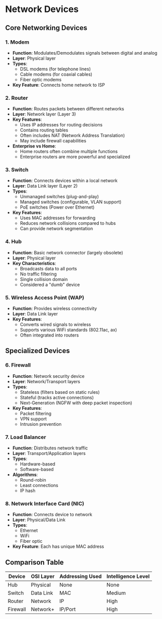 # Network Devices

## Core Networking Devices

### 1. Modem
- **Function**: Modulates/Demodulates signals between digital and analog
- **Layer**: Physical layer
- **Types**:
  - DSL modems (for telephone lines)
  - Cable modems (for coaxial cables)
  - Fiber optic modems
- **Key Feature**: Connects home network to ISP

### 2. Router
- **Function**: Routes packets between different networks
- **Layer**: Network layer (Layer 3)
- **Key Features**:
  - Uses IP addresses for routing decisions
  - Contains routing tables
  - Often includes NAT (Network Address Translation)
  - May include firewall capabilities
- **Enterprise vs Home**: 
  - Home routers often combine multiple functions
  - Enterprise routers are more powerful and specialized

### 3. Switch
- **Function**: Connects devices within a local network
- **Layer**: Data Link layer (Layer 2)
- **Types**:
  - Unmanaged switches (plug-and-play)
  - Managed switches (configurable, VLAN support)
  - PoE switches (Power over Ethernet)
- **Key Features**:
  - Uses MAC addresses for forwarding
  - Reduces network collisions compared to hubs
  - Can provide network segmentation

### 4. Hub
- **Function**: Basic network connector (largely obsolete)
- **Layer**: Physical layer
- **Key Characteristics**:
  - Broadcasts data to all ports
  - No traffic filtering
  - Single collision domain
  - Considered a "dumb" device

### 5. Wireless Access Point (WAP)
- **Function**: Provides wireless connectivity
- **Layer**: Data Link layer
- **Key Features**:
  - Converts wired signals to wireless
  - Supports various WiFi standards (802.11ac, ax)
  - Often integrated into routers

## Specialized Devices

### 6. Firewall
- **Function**: Network security device
- **Layer**: Network/Transport layers
- **Types**:
  - Stateless (filters based on static rules)
  - Stateful (tracks active connections)
  - Next-Generation (NGFW with deep packet inspection)
- **Key Features**:
  - Packet filtering
  - VPN support
  - Intrusion prevention

### 7. Load Balancer
- **Function**: Distributes network traffic
- **Layer**: Transport/Application layers
- **Types**:
  - Hardware-based
  - Software-based
- **Algorithms**:
  - Round-robin
  - Least connections
  - IP hash

### 8. Network Interface Card (NIC)
- **Function**: Connects device to network
- **Layer**: Physical/Data Link
- **Types**:
  - Ethernet
  - WiFi
  - Fiber optic
- **Key Feature**: Each has unique MAC address

## Comparison Table

| Device      | OSI Layer | Addressing Used | Intelligence Level |
|-------------|-----------|-----------------|--------------------|
| Hub         | Physical  | None            | None               |
| Switch      | Data Link | MAC             | Medium             |
| Router      | Network   | IP              | High               |
| Firewall    | Network+  | IP/Port         | High               |
